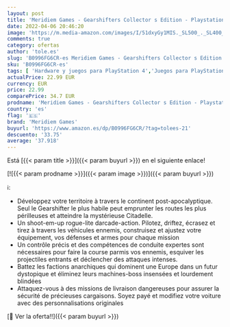```yaml
---
layout: post
title: 'Meridiem Games - Gearshifters Collector s Edition - Playstation 4'
date: 2022-04-06 20:46:20
image: 'https://m.media-amazon.com/images/I/51dxyGy1MIS._SL500_._SL400_.jpg'
comments: true
category: ofertas
author: 'tole.es'
slug: 'B0996FG6CR-es Meridiem Games - Gearshifters Collector s Edition -...'
sku: 'B0996FG6CR-es'
tags: [ 'Hardware y juegos para PlayStation 4','Juegos para PlayStation 4','Videojuegos','meridiem games','playstation', ]
actualPrice: 22.99 EUR
currency: EUR
price: 22.99
comparePrice: 34.7 EUR
prodname: 'Meridiem Games - Gearshifters Collector s Edition - Playstation 4'
country: 'es'
flag: '🇪🇸'
brand: 'Meridiem Games'
buyurl: 'https://www.amazon.es/dp/B0996FG6CR/?tag=tolees-21'
descuento: '33.75'
average: '37.918'
---
```


Está [{{< param title >}}]({{< param buyurl >}}) en el siguiente enlace!

[![{{< param prodname >}}]({{< param image >}})]({{< param buyurl >}})

ℹ️:

- Développez votre territoire à travers le continent post-apocalyptique. Seul le Gearshifter le plus habile peut emprunter les routes les plus périlleuses et atteindre la mystérieuse Citadelle.
- Un shoot-em-up rogue-lite darcade-action. Pilotez, driftez, écrasez et tirez à travers les véhicules ennemis, construisez et ajustez votre équipement, vos défenses et armes pour chaque mission
- Un contrôle précis et des compétences de conduite expertes sont nécessaires pour faire la course parmis vos ennemis, esquiver les projectiles entrants et déclencher des attaques intenses.
- Battez les factions anarchiques qui dominent une Europe dans un futur dystopique et éliminez leurs machines-boss insensées et lourdement blindées
- Attaquez-vous à des missions de livraison dangereuses pour assurer la sécurité de précieuses cargaisons. Soyez payé et modifiez votre voiture avec des personnalisations originales

[🛒 Ver la oferta!!]({{< param buyurl >}})
